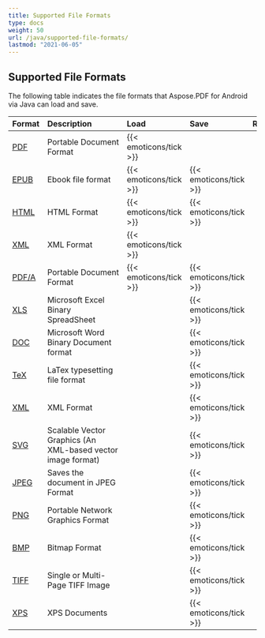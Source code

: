 ```yaml
---
title: Supported File Formats
type: docs
weight: 50
url: /java/supported-file-formats/
lastmod: "2021-06-05"
---
```


## **Supported File Formats**
The following table indicates the file formats that Aspose.PDF for Android via Java can load and save.

|**Format**|**Description**|**Load**|**Save**|**Remarks**|
| :- | :- | :- | :- | :- |
|[PDF](https://wiki.fileformat.com/view/pdf/)|Portable Document Format|{{< emoticons/tick >}}| | |
|[EPUB](https://wiki.fileformat.com/ebook/epub/)|Ebook file format|{{< emoticons/tick >}}|{{< emoticons/tick >}}| |
|[HTML](https://wiki.fileformat.com/web/html/)|HTML Format|{{< emoticons/tick >}}|{{< emoticons/tick >}}| |
|[XML](https://wiki.fileformat.com/web/xml/)|XML Format|{{< emoticons/tick >}}| | |
|[PDF/A](https://wiki.fileformat.com/view/pdf/a/)|Portable Document Format|{{< emoticons/tick >}}|{{< emoticons/tick >}}| |
|[XLS](https://wiki.fileformat.com/spreadsheet/xls/)|Microsoft Excel Binary SpreadSheet| |{{< emoticons/tick >}}| |
|[DOC](https://wiki.fileformat.com/word-processing/doc/)|Microsoft Word Binary Document format| |{{< emoticons/tick >}}| |
|[TeX](https://wiki.fileformat.com/page-description-language/tex/)|LaTex typesetting file format| |{{< emoticons/tick >}}| |
|[XML](https://wiki.fileformat.com/web/xml/)|XML Format| |{{< emoticons/tick >}}| |
|[SVG](https://wiki.fileformat.com/page-description-language/svg/)|Scalable Vector Graphics (An XML-based vector image format)| |{{< emoticons/tick >}}| |
|[JPEG](https://wiki.fileformat.com/image/jpeg/)|Saves the document in JPEG Format| |{{< emoticons/tick >}}| |
|[PNG](https://wiki.fileformat.com/image/png/)|Portable Network Graphics Format| |{{< emoticons/tick >}}| |
|[BMP](https://wiki.fileformat.com/image/bmp/)|Bitmap Format| |{{< emoticons/tick >}}| |
|[TIFF](https://wiki.fileformat.com/image/tiff/)|Single or Multi-Page TIFF Image| |{{< emoticons/tick >}}| |
|[XPS](https://wiki.fileformat.com/page-description-language/xps/)|XPS Documents| |{{< emoticons/tick >}}| |

